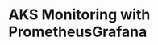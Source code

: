 # AKS Monitoring with PrometheusGrafana                                                                                                                                                                                                                                                                                                                                                                                                                                                                                                                                              
